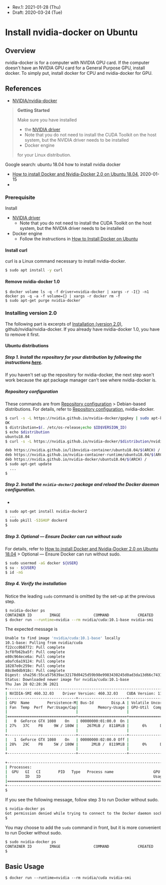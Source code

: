 * Rev.1: 2021-01-28 (Thu)
* Draft: 2020-03-24 (Tue)

# Install nvidia-docker on Ubuntu

## Overview

nvidia-docker is for a computer with NVIDIA GPU card. If the computer doesn't have an NVIDIA GPU card for a General Purpose GPU, install docker. To simply put, install docker for CPU and nvidia-docker for GPU.

## References

* [NVIDIA/nvidia-docker](https://github.com/NVIDIA/nvidia-docker)

> **Getting Started**
>
> Make sure you have installed
>
> *  the [NVIDIA driver](https://github.com/NVIDIA/nvidia-docker/wiki/Frequently-Asked-Questions#how-do-i-install-the-nvidia-driver)
>   * Note that you do not need to install the CUDA Toolkit on the host system, but the NVIDIA driver needs to be installed
> * Docker engine
>
> for your Linux distribution. 

Google search: ubuntu 18.04 how to install nvidia docker

* [How to install Docker and Nvidia-Docker 2.0 on Ubuntu 18.04](https://medium.com/@linhlinhle997/how-to-install-docker-and-nvidia-docker-2-0-on-ubuntu-18-04-da3eac6ec494), 2020-01-15
* 

### Prerequisite

Install

* [NVIDIA driver](https://github.com/NVIDIA/nvidia-docker/wiki/Frequently-Asked-Questions#how-do-i-install-the-nvidia-driver)
  * Note that you do not need to install the CUDA Toolkit on the host system, but the NVIDIA driver needs to be installed
* Docker engine
  * Follow the instructions in [How to Install Docker on Ubuntu](docker_on_ubuntu.md)



#### Install curl

curl is a Linux command necessary to install nvidia-docker. 

```bash
$ sudo apt install -y curl
```

#### Remove nvidia-docker 1.0

```
$ docker volume ls -q -f driver=nvidia-docker | xargs -r -I{} -n1 docker ps -q -a -f volume={} | xargs -r docker rm -f
$ sudo apt-get purge nvidia-docker
```

### Installing version 2.0

The following part is excerpts of [Installation (version 2.0)](https://github.com/nvidia/nvidia-docker/wiki/Installation-(version-2.0)), github/nvidia/nvidia-docker. If you already have nvidia-docker 1.0, you have to remove it first.

#### Ubuntu distributions

##### Step 1. Install the repository for your distribution by following the instructions [here](http://nvidia.github.io/nvidia-docker/). 

If you haven't set up the repository for nvidia-docker, the next step won't work because the apt package manager can't see where nvidia-docker is.

##### Repository configuration

These commands are from [Repository configuration](https://nvidia.github.io/nvidia-docker/) > Debian-based distributions. For details, refer to [Repository configuration](https://nvidia.github.io/nvidia-docker/), nvidia-docker. 

```bash
$ curl -s -L https://nvidia.github.io/nvidia-docker/gpgkey | sudo apt-key add -
OK
$ distribution=$(. /etc/os-release;echo $ID$VERSION_ID)
$ echo $distribution
ubuntu18.04
$ curl -s -L https://nvidia.github.io/nvidia-docker/$distribution/nvidia-docker.list | sudo tee /etc/apt/sources.list.d/nvidia-docker.list
```

```bash
deb https://nvidia.github.io/libnvidia-container/ubuntu18.04/$(ARCH) /
deb https://nvidia.github.io/nvidia-container-runtime/ubuntu18.04/$(ARCH) /
deb https://nvidia.github.io/nvidia-docker/ubuntu18.04/$(ARCH) /
$ sudo apt-get update
  ...
$
```

##### Step 2. Install the `nvidia-docker2` package and reload the Docker daemon configuration.

* 

```bash
$ sudo apt-get install nvidia-docker2
  ...
$ sudo pkill -SIGHUP dockerd
$
```

##### Step 3. Optional — Ensure Docker can run without sudo

For details, refer to [How to install Docker and Nvidia-Docker 2.0 on Ubuntu 18.04](https://medium.com/@linhlinhle997/how-to-install-docker-and-nvidia-docker-2-0-on-ubuntu-18-04-da3eac6ec494) > Optional — Ensure Docker can run without sudo. 

```bash
$ sudo usermod -aG docker ${USER}
$ su - ${USER}
$ id -nG
```

##### Step 4. Verify the installation

Notice the leading `sudo` command is omitted by the set-up at the previous step.

```bash
$ nvidia-docker ps
CONTAINER ID        IMAGE               COMMAND             CREATED             STATUS              PORTS               NAMES
$ docker run --runtime=nvidia --rm nvidia/cuda:10.1-base nvidia-smi
```

The expected message is

```bash
Unable to find image 'nvidia/cuda:10.1-base' locally
10.1-base: Pulling from nvidia/cuda
f22ccc0b8772: Pull complete 
3cf8fb62ba5f: Pull complete 
e80c964ece6a: Pull complete 
a0afc6a19124: Pull complete 
18287e0c259e: Pull complete 
88c0e0db918c: Pull complete 
Digest: sha256:55ca575639ac32178d0425d59b98e9983430245d0ad3da13d66c7431930a66b2
Status: Downloaded newer image for nvidia/cuda:10.1-base
Thu Jan 28 02:28:36 2021       
+-----------------------------------------------------------------------------+
| NVIDIA-SMI 460.32.03    Driver Version: 460.32.03    CUDA Version: 11.2     |
|-------------------------------+----------------------+----------------------+
| GPU  Name        Persistence-M| Bus-Id        Disp.A | Volatile Uncorr. ECC |
| Fan  Temp  Perf  Pwr:Usage/Cap|         Memory-Usage | GPU-Util  Compute M. |
|                               |                      |               MIG M. |
|===============================+======================+======================|
|   0  GeForce GTX 1080    On   | 00000000:01:00.0  On |                  N/A |
| 27%   37C    P8     9W / 180W |    267MiB /  8118MiB |      6%      Default |
|                               |                      |                  N/A |
+-------------------------------+----------------------+----------------------+
|   1  GeForce GTX 1080    On   | 00000000:02:00.0 Off |                  N/A |
| 28%   29C    P8     5W / 180W |      2MiB /  8119MiB |      0%      Default |
|                               |                      |                  N/A |
+-------------------------------+----------------------+----------------------+
                                                                               
+-----------------------------------------------------------------------------+
| Processes:                                                                  |
|  GPU   GI   CI        PID   Type   Process name                  GPU Memory |
|        ID   ID                                                   Usage      |
|=============================================================================|
+-----------------------------------------------------------------------------+
$
```

If you see the following message, follow step 3 to run Docker without sudo.

```bash
$ nvidia-docker ps
Got permission denied while trying to connect to the Docker daemon socket at unix:///var/run/docker.sock: Get http://%2Fvar%2Frun%2Fdocker.sock/v1.40/containers/json: dial unix /var/run/docker.sock: connect: permission denied
$
```

You may choose to add the `sudo` command in front, but it is more convenient to run Docker without sudo.

```bash
$ sudo nvidia-docker ps
CONTAINER ID        IMAGE               COMMAND             CREATED             STATUS              PORTS               NAMES
$
```



## Basic Usage

```
$ docker run --runtime=nvidia --rm nvidia/cuda nvidia-smi
```
